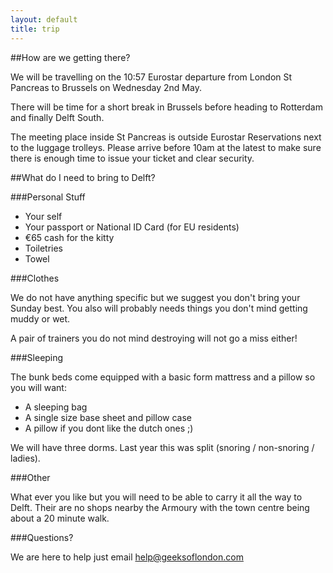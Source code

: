 ```yaml
---
layout: default
title: trip
---
```


##How are we getting there?

We will be travelling on the 10:57 Eurostar departure from London St Pancreas to Brussels on Wednesday 2nd May.

There will be time for a short break in Brussels before heading to Rotterdam and finally Delft South.

The meeting place inside St Pancreas is outside Eurostar Reservations next to the luggage trolleys. Please arrive before 10am at the latest to make sure there is enough time to issue your ticket and clear security. 

##What do I need to bring to Delft?

###Personal Stuff

* Your self
* Your passport or National ID Card (for EU residents)
* €65 cash for the kitty
* Toiletries
* Towel

###Clothes

We do not have anything specific but we suggest you don't bring your Sunday best. You also will probably needs things you don't mind getting muddy or wet.

A pair of trainers you do not mind destroying will not go a miss either!

###Sleeping 

The bunk beds come equipped with a basic form mattress and a pillow so you will want:

* A sleeping bag
* A single size base sheet and pillow case
* A pillow if you dont like the dutch ones ;) 

We will have three dorms. Last year this was split (snoring / non-snoring / ladies).

###Other

What ever you like but you will need to be able to carry it all the way to Delft. Their are no shops nearby the Armoury with the town centre being about a 20 minute walk.

###Questions?

We are here to help just email help@geeksoflondon.com 